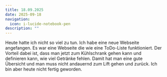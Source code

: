 ```yaml
---
title: 18.09.2025
date: 2025-09-18
navigation:
  icon: i-lucide-notebook-pen
description: ""
---
```


Heute hatte ich nicht so viel zu tun. Ich habe eine neue Webseite angefangen. Es war eine Webseite die wie eine ToDo-Liste funktioniert. Der Vorteil dabei ist, dass man jetzt zum Kühlschrank gehen kann und definieren kann, wie viel Getränke fehlen. Damit hat man eine gute Übersicht und man muss nicht andauernd zum Lift gehen und zurück. Ich bin aber heute nicht fertig geworden.